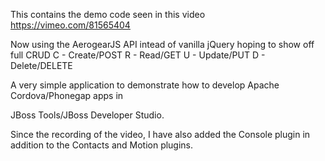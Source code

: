 
This contains the demo code seen in this video
https://vimeo.com/81565404

Now using the AerogearJS API intead of vanilla jQuery
hoping to show off full CRUD
C - Create/POST
R - Read/GET
U - Update/PUT
D - Delete/DELETE

A very simple application to demonstrate how to develop Apache Cordova/Phonegap apps in 

JBoss Tools/JBoss Developer Studio.  

Since the recording of the video, I have also added the Console plugin in addition to the 
Contacts and Motion plugins.

